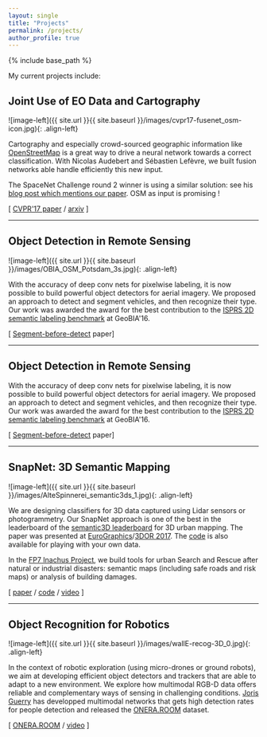 ```yaml
---
layout: single
title: "Projects"
permalink: /projects/
author_profile: true
---
```


{% include base_path %}

My current projects include:


## Joint Use of EO Data and Cartography 	 

![image-left]({{ site.url }}{{ site.baseurl }}/images/cvpr17-fusenet_osm-icon.jpg){: .align-left}

Cartography and especially crowd-sourced geographic information like [OpenStreetMap](https://www.openstreetmap.org/) is a great way to drive a neural network towards a correct classification. With Nicolas Audebert and Sébastien Lefèvre, we built fusion networks able handle efficiently this new input.

The SpaceNet Challenge round 2 winner is using a similar solution: see his [blog post which mentions our paper](http://i.ho.lc/winning-solution-for-the-spacenet-challenge-joint-learning-with-openstreetmap.html). OSM as input is promising !

\[ [CVPR'17 paper](https://arxiv.org/pdf/1705.06057) / [arxiv](https://arxiv.org/abs/1705.06057) \]

---

## Object Detection in Remote Sensing 	 

![image-left]({{ site.url }}{{ site.baseurl }}/images/OBIA_OSM_Potsdam_3s.jpg){: .align-left}

With the accuracy of deep conv nets for pixelwise labeling, it is now possible to build powerful object detectors for aerial imagery. We proposed an approach to detect and segment vehicles, and then recognize their type. Our work was awarded the award for the best contribution to the [ISPRS 2D semantic labeling benchmark](http://www2.isprs.org/vaihingen-2d-semantic-labeling-contest.html) at GeoBIA'16.

\[ [Segment-before-detect](http://www.mdpi.com/2072-4292/9/4/368/pdf) paper\]

---

## Object Detection in Remote Sensing 	 


With the accuracy of deep conv nets for pixelwise labeling, it is now possible to build powerful object detectors for aerial imagery. We proposed an approach to detect and segment vehicles, and then recognize their type. Our work was awarded the award for the best contribution to the [ISPRS 2D semantic labeling benchmark](http://www2.isprs.org/vaihingen-2d-semantic-labeling-contest.html) at GeoBIA'16.

\[ [Segment-before-detect](http://www.mdpi.com/2072-4292/9/4/368/pdf) paper\]

---

## SnapNet: 3D Semantic Mapping 	 

![image-left]({{ site.url }}{{ site.baseurl }}/images/AlteSpinnerei_semantic3ds_1.jpg){: .align-left}

We are designing classifiers for 3D data captured using Lidar sensors or photogrammetry. Our SnapNet approach is one of the best in the leaderboard of the [semantic3D leaderboard](http://semantic3d.net/view_results.php?chl=1) for 3D urban mapping. The paper was presented at [EuroGraphics](http://www.eurographics2017.fr/)/[3DOR 2017](http://liris.cnrs.fr/eg3dor2017/). The [code](https://github.com/aboulch/snapnet) is also available for playing with your own data.

In the [FP7 Inachus Project](http://www.inachus.eu/), we build tools for urban Search and Rescue after natural or industrial disasters: semantic maps (including safe roads and risk maps) or analysis of building damages.

\[ [paper](http://blesaux.free.fr/papers/17-EG3DOR-SnapNet-BoulchLeSauxAudebert-compressed.pdf) / [code](https://github.com/aboulch/snapnet) / [video](https://youtu.be/xT4VrtCu8Po) \]

---

## Object Recognition for Robotics 	 

![image-left]({{ site.url }}{{ site.baseurl }}/images/wallE-recog-3D_0.jpg){: .align-left}

In the context of robotic exploration (using micro-drones or ground robots), we aim at developing efficient object detectors and trackers that are able to adapt to a new environment. We explore how multimodal RGB-D data offers reliable and complementary ways of sensing in challenging conditions. [Joris Guerry](http://jorisguerry.fr/) has developped multimodal networks that gets high detection rates for people detection and released the [ONERA.ROOM](http://jorisguerry.fr/ONERA.ROOM/) dataset.

\[ [ONERA.ROOM](http://jorisguerry.fr/ONERA.ROOM/) / [video](https://youtu.be/jEHyG2BSnGc) \]
